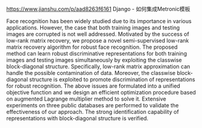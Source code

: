 https://www.jianshu.com/p/aad8263f6161 Django - 如何集成Metronic模板

Face recognition has been widely studied due to its importance in various applications. However, the case that both training images and testing images are corrupted is not well addressed. Motivated by the success of low-rank matrix recovery, we propose a novel semi-supervised low-rank matrix recovery algorithm for robust face recognition. The proposed method can learn robust discriminative representations for both training images and testing images simultaneously by exploiting the classwise block-diagonal structure. Specifically, low-rank matrix approximation can handle the possible contamination of data. Moreover, the classwise block-diagonal structure is exploited to promote discrimination of representations for robust recognition. The above issues are formulated into a unified objective function and we design an efficient optimization procedure based on augmented Lagrange multiplier method to solve it. Extensive experiments on three public databases are performed to validate the effectiveness of our approach. The strong identification capability of representations with block-diagonal structure is verified.